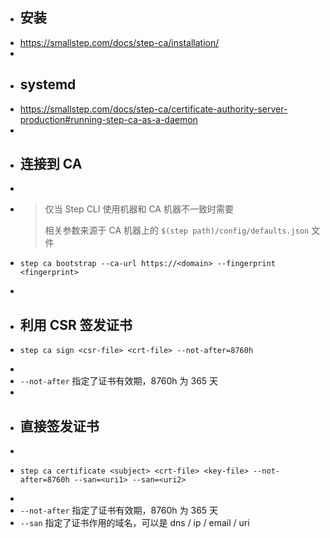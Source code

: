- ## 安装
- https://smallstep.com/docs/step-ca/installation/
-
- ## systemd
- https://smallstep.com/docs/step-ca/certificate-authority-server-production#running-step-ca-as-a-daemon
-
- ## 连接到 CA
-
- > 仅当 Step CLI 使用机器和 CA 机器不一致时需要
  > 
  > 相关参数来源于 CA 机器上的 `$(step path)/config/defaults.json` 文件
- ```
  step ca bootstrap --ca-url https://<domain> --fingerprint <fingerprint>
  ```
-
- ## 利用 CSR 签发证书
- ```
  step ca sign <csr-file> <crt-file> --not-after=8760h
  ```
-
- `--not-after` 指定了证书有效期，8760h 为 365 天
-
- ## 直接签发证书
-
- ```
  step ca certificate <subject> <crt-file> <key-file> --not-after=8760h --san=<uri1> --san=<uri2>
  ```
-
- `--not-after` 指定了证书有效期，8760h 为 365 天
- `--san` 指定了证书作用的域名，可以是 dns / ip / email / uri